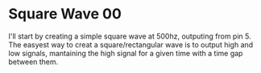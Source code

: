 # Square Wave 00

I'll start by creating a simple square wave at 500hz, outputing from pin 5. The easyest way to creat a square/rectangular wave is to output high and low signals, mantaining the high signal for a given time with a time gap between them.
